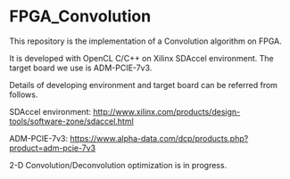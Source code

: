 # FPGA_Convolution


This repository is the implementation of a Convolution algorithm on FPGA.

It is developed with OpenCL C/C++ on Xilinx SDAccel environment. The target board we use is ADM-PCIE-7v3.

Details of developing environment and target board can be referred from follows.

SDAccel environment:
http://www.xilinx.com/products/design-tools/software-zone/sdaccel.html

ADM-PCIE-7v3:
https://www.alpha-data.com/dcp/products.php?product=adm-pcie-7v3

2-D Convolution/Deconvolution optimization is in progress.